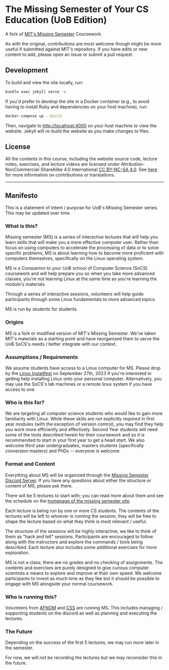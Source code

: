 # The Missing Semester of Your CS Education (UoB Edition)

A fork of [MIT's Missing Semester](https://github.com/missing-semester/missing-semester) Coursework.

As with the original, contributions are most welcome though might be more useful if submitted against MIT's repository.  If you have edits or new content to add, please open an issue or submit a pull request.

## Development

To build and view the site locally, run:

```bash
bundle exec jekyll serve -w
```

If you'd prefer to develop the site in a Docker container (e.g., to avoid having to install Ruby and dependencies on your host machine), run:

```bash
docker-compose up --build
```

Then, navigate to <http://localhost:4000> on your host machine to view the website. Jekyll will re-build the website as you make changes to files.

## License

All the contents in this course, including the website source code, lecture notes, exercises, and lecture videos are licensed under Attribution-NonCommercial-ShareAlike 4.0 International [CC BY-NC-SA 4.0](https://creativecommons.org/licenses/by-nc-sa/4.0/). See [here](https://missing.csail.mit.edu/license) for more information on contributions or translations.

---

## Manifesto

This is a statement of intent / purpose for UoB's Missing Semester series.  This may be updated over time.

### What is this?
Missing semester (MS) is a series of interactive lectures that will help you learn skills that will make you a more effective computer user.  Rather than focus on using computers to accelerate the processing of data or to solve specific problems, MS is about learning how to become more proficient with computers themselves, specifically on the Linux operating system.

MS is a Companion to your UoB school of Computer Science (SoCS) coursework and will help prepare you so when you take more advanced classes, you're not learning Linux at the same time as you're learning the module's materials.

Through a series of interactive sessions, volunteers will help guide participants through some Linux fundamentals to more advanced topics.

MS is run by students for students.

### Origins
MS is a fork or modified version of MIT's Missing Semester.  We've taken MIT's materials as a starting point and have reorganized them to serve the UoB SoCS's needs / better integrate with our context.

### Assumptions / Requirements
We assume students have access to a Linux computer for MS.  Please drop by the [Linux Installfest](https://linux.afnom.net) on September 27th, 2023 if you're interested in getting help installing Linux onto your personal computer.  Alternatively, you may use the SoCS's lab machines or a remote linux system if you have access to one.

### Who is this for?
We are targeting all computer science students who would like to gain more familiarity with Linux.  While these skills are not explicitly required in first year modules (with the exception of version control), you may find they help you work more efficiently and effectively.  Second Year students will need some of the tools described herein for their coursework and so it is recommended to start in your first year to get a head start.  We also welcome third year undergraduates, masters students (specifically conversion masters) and PhDs -- everyone is welcome.

### Format and Content
Everything about MS will be organized through the [Missing Semester Discord Server](https://discord.gg/jCWRjjA9gw).  If you have any questions about either the structure or content of MS, please ask there.

There will be 5 lectures to start with; you can read more about them and see the schedule on the [homepage of the missing semester site](https://missingsemester.afnom.net).

Each lecture is being run by one or more CS students.  The contents of the lectures will be left to whoever is running the session; they will be free to shape the lecture based on what they think is most relevant / useful.

The structure of the sessions will be highly interactive; we like to think of them as "hack and tell" sessions.  Participants are encouraged to follow along with the instructors and explore the commands / tools being described.  Each lecture also includes some additional exercises for more exploration.

MS is not a class; there are no grades and no checking of assignments.  The contents and exercises are purely designed to give curious computer scientists a means to explore and improve at their own speed.  We welcome participants to invest as much time as they like but it should be possible to engage with MS alongside your normal coursework.

### Who is running this?
Volunteers from [AFNOM](https://afnom.net) and [CSS](https://https://cssbham.com/) are running MS.  This includes managing / supporting students on the discord as well as planning and executing the lectures.

### The Future
Depending on the success of the first 5 lectures, we may run more later in the semester.

For now, we will not be recording the lectures but we may reconsider this in the future.



